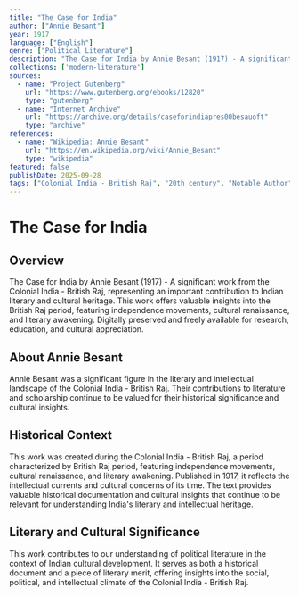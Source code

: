 ```yaml
---
title: "The Case for India"
author: ["Annie Besant"]
year: 1917
language: ["English"]
genre: ["Political Literature"]
description: "The Case for India by Annie Besant (1917) - A significant work from the Colonial India - British Raj, representing an important contribution to Indian literary and cultural heritage. This work offers valuable insights into the British Raj period, featuring independence movements, cultural renaissance, and literary awakening."
collections: ['modern-literature']
sources:
  - name: "Project Gutenberg"
    url: "https://www.gutenberg.org/ebooks/12820"
    type: "gutenberg"
  - name: "Internet Archive"
    url: "https://archive.org/details/caseforindiapres00besauoft"
    type: "archive"
references:
  - name: "Wikipedia: Annie Besant"
    url: "https://en.wikipedia.org/wiki/Annie_Besant"
    type: "wikipedia"
featured: false
publishDate: 2025-09-28
tags: ["Colonial India - British Raj", "20th century", "Notable Author", "British Raj", "independence movement", "cultural renaissance", "nationalism", "literary revival", "Indian literature", "digital heritage", "public domain", "classical texts"]
---
```


# The Case for India

## Overview

The Case for India by Annie Besant (1917) - A significant work from the Colonial India - British Raj, representing an important contribution to Indian literary and cultural heritage. This work offers valuable insights into the British Raj period, featuring independence movements, cultural renaissance, and literary awakening. Digitally preserved and freely available for research, education, and cultural appreciation.

## About Annie Besant

Annie Besant was a significant figure in the literary and intellectual landscape of the Colonial India - British Raj. Their contributions to literature and scholarship continue to be valued for their historical significance and cultural insights.

## Historical Context

This work was created during the Colonial India - British Raj, a period characterized by British Raj period, featuring independence movements, cultural renaissance, and literary awakening. Published in 1917, it reflects the intellectual currents and cultural concerns of its time. The text provides valuable historical documentation and cultural insights that continue to be relevant for understanding India's literary and intellectual heritage.

## Literary and Cultural Significance

This work contributes to our understanding of political literature in the context of Indian cultural development. It serves as both a historical document and a piece of literary merit, offering insights into the social, political, and intellectual climate of the Colonial India - British Raj.

